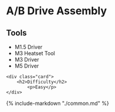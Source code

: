 # A/B Drive Assembly

<div class="grid">
    <div class="card">
        <h2>Tools</h2>
            <ul>
                <li>M1.5 Driver</li> <!-- TODO confirm this is the right size of driver for the stepper pulleys -->
                <li>M3 Heatset Tool</li> <!-- TODO do we want to call out that it's not included? -->
                <li>M3 Driver</li> <!-- first seen slide 49 -->
                <li>M5 Driver</li> <!-- first seen slide 51 -->
            </ul>
    </div>

    <div class="card">
        <h2>Difficulty</h2>
            <p>Easy</p>
    </div>
</div>

{%
   include-markdown "./common.md"
%}

<script>
  queueRenderPage(12);
</script>